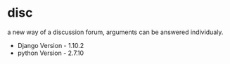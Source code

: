 # disc
a new way of a discussion forum, arguments can be answered individualy.

* Django Version - 1.10.2
* python Version - 2.7.10
